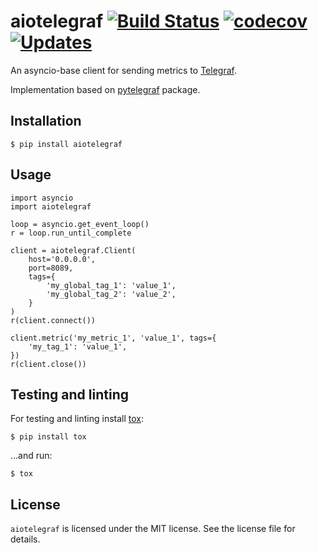 # aiotelegraf [![Build Status](https://travis-ci.org/Gr1N/aiotelegraf.svg?branch=master)](https://travis-ci.org/Gr1N/aiotelegraf) [![codecov](https://codecov.io/gh/Gr1N/aiotelegraf/branch/master/graph/badge.svg)](https://codecov.io/gh/Gr1N/aiotelegraf) [![Updates](https://pyup.io/repos/github/Gr1N/aiotelegraf/shield.svg)](https://pyup.io/repos/github/Gr1N/aiotelegraf/)

An asyncio-base client for sending metrics to [Telegraf](https://www.influxdata.com/time-series-platform/telegraf/).

Implementation based on [pytelegraf](https://github.com/paksu/pytelegraf) package.

## Installation

    $ pip install aiotelegraf

## Usage

    import asyncio
    import aiotelegraf

    loop = asyncio.get_event_loop()
    r = loop.run_until_complete

    client = aiotelegraf.Client(
        host='0.0.0.0',
        port=8089,
        tags={
            'my_global_tag_1': 'value_1',
            'my_global_tag_2': 'value_2',
        }
    )
    r(client.connect())

    client.metric('my_metric_1', 'value_1', tags={
        'my_tag_1': 'value_1',
    })
    r(client.close())

## Testing and linting

For testing and linting install [tox](http://tox.readthedocs.io):

    $ pip install tox

...and run:

    $ tox

## License

`aiotelegraf` is licensed under the MIT license. See the license file for details.
